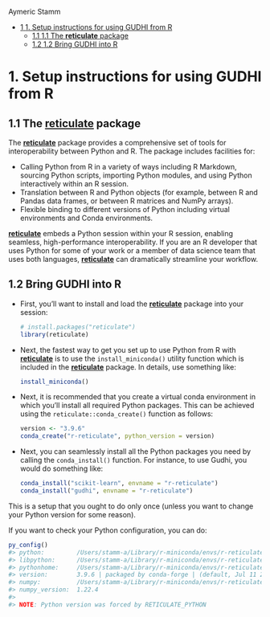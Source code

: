 Aymeric Stamm

-   <a href="#setup-instructions-for-using-gudhi-from-r"
    id="toc-setup-instructions-for-using-gudhi-from-r"><span
    class="toc-section-number">1</span> <span
    class="header-section-number">1</span>. Setup instructions for using
    GUDHI from R</a>
    -   <a href="#the-reticulate-package" id="toc-the-reticulate-package"><span
        class="toc-section-number">1.1</span> <span
        class="header-section-number">1.1</span> The
        <span><strong>reticulate</strong></span> package</a>
    -   <a href="#bring-gudhi-into-r" id="toc-bring-gudhi-into-r"><span
        class="toc-section-number">1.2</span> <span
        class="header-section-number">1.2</span> Bring GUDHI into R</a>

<!-- README.md is generated from README.qmd. Please edit that file -->

# <span class="header-section-number">1</span>. Setup instructions for using GUDHI from R

<!-- badges: start -->
<!-- badges: end -->

## <span class="header-section-number">1.1</span> The [**reticulate**](https://rstudio.github.io/reticulate/) package

The [**reticulate**](https://rstudio.github.io/reticulate/) package
provides a comprehensive set of tools for interoperability between
Python and R. The package includes facilities for:

-   Calling Python from R in a variety of ways including R Markdown,
    sourcing Python scripts, importing Python modules, and using Python
    interactively within an R session.
-   Translation between R and Python objects (for example, between R and
    Pandas data frames, or between R matrices and NumPy arrays).
-   Flexible binding to different versions of Python including virtual
    environments and Conda environments.

[**reticulate**](https://rstudio.github.io/reticulate/) embeds a Python
session within your R session, enabling seamless, high-performance
interoperability. If you are an R developer that uses Python for some of
your work or a member of data science team that uses both languages,
[**reticulate**](https://rstudio.github.io/reticulate/) can dramatically
streamline your workflow.

## <span class="header-section-number">1.2</span> Bring GUDHI into R

-   First, you’ll want to install and load the
    [**reticulate**](https://rstudio.github.io/reticulate/) package into
    your session:

    ``` r
    # install.packages("reticulate")
    library(reticulate)
    ```

-   Next, the fastest way to get you set up to use Python from R with
    [**reticulate**](https://rstudio.github.io/reticulate/) is to use
    the `install_miniconda()` utility function which is included in the
    [**reticulate**](https://rstudio.github.io/reticulate/) package. In
    details, use something like:

    ``` r
    install_miniconda()
    ```

-   Next, it is recommended that you create a virtual conda environment
    in which you’ll install all required Python packages. This can be
    achieved using the `reticulate::conda_create()` function as follows:

    ``` r
    version <- "3.9.6"
    conda_create("r-reticulate", python_version = version)
    ```

-   Next, you can seamlessly install all the Python packages you need by
    calling the `conda_install()` function. For instance, to use Gudhi,
    you would do something like:

    ``` r
    conda_install("scikit-learn", envname = "r-reticulate")
    conda_install("gudhi", envname = "r-reticulate")
    ```

This is a setup that you ought to do only once (unless you want to
change your Python version for some reason).

If you want to check your Python configuration, you can do:

``` r
py_config()
#> python:         /Users/stamm-a/Library/r-miniconda/envs/r-reticulate/bin/python3.9
#> libpython:      /Users/stamm-a/Library/r-miniconda/envs/r-reticulate/lib/libpython3.9.dylib
#> pythonhome:     /Users/stamm-a/Library/r-miniconda/envs/r-reticulate:/Users/stamm-a/Library/r-miniconda/envs/r-reticulate
#> version:        3.9.6 | packaged by conda-forge | (default, Jul 11 2021, 03:36:15)  [Clang 11.1.0 ]
#> numpy:          /Users/stamm-a/Library/r-miniconda/envs/r-reticulate/lib/python3.9/site-packages/numpy
#> numpy_version:  1.22.4
#> 
#> NOTE: Python version was forced by RETICULATE_PYTHON
```
